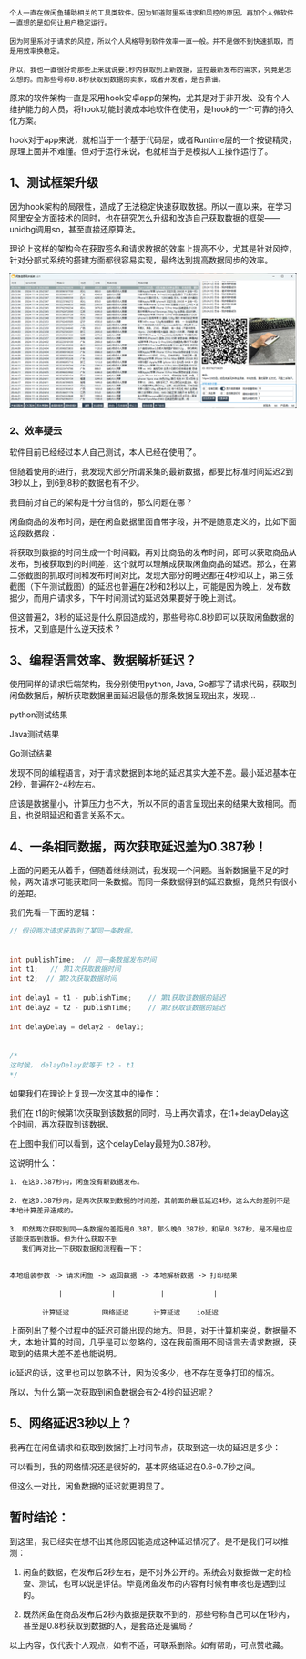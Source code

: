 ```
个人一直在做闲鱼辅助相关的工具类软件。因为知道阿里系请求和风控的原因，再加个人做软件一直想的是如何让用户稳定运行。

因为阿里系对于请求的风控，所以个人风格导到软件效率一直一般。并不是做不到快速抓取，而是用效率换稳定。

所以，我也一直很好奇那些上来就说要1秒内获取到上新数据，监控最新发布的需求，究竟是怎么想的。而那些号称0.8秒获取到数据的卖家，或者开发者，是否靠谱。
```


原来的软件架构一直是采用hook安卓app的架构，尤其是对于非开发、没有个人维护能力的人员，将hook功能封装成本地软件在使用，是hook的一个可靠的持久化方案。

hook对于app来说，就相当于一个基于代码层，或者Runtime层的一个按键精灵，原理上面并不难懂。但对于运行来说，也就相当于是模拟人工操作运行了。

## 1、测试框架升级
因为hook架构的局限性，造成了无法稳定快速获取数据。所以一直以来，在学习阿里安全方面技术的同时，也在研究怎么升级和改造自己获取数据的框架——unidbg调用so，甚至直接还原算法。

理论上这样的架构会在获取签名和请求数据的效率上提高不少，尤其是针对风控，针对分部式系统的搭建方面都很容易实现，最终达到提高数据同步的效率。

![demo](demo/demo.png)

### 2、效率疑云
软件目前已经经过本人自己测试，本人已经在使用了。

但随着使用的进行，我发现大部分所谓采集的最新数据，都要比标准时间延迟2到3秒以上，到6到8秒的数据也有不少。

我目前对自己的架构是十分自信的，那么问题在哪？





闲鱼商品的发布时间，是在闲鱼数据里面自带字段，并不是随意定义的，比如下面这段数据段：



将获取到数据的时间生成一个时间戳，再对比商品的发布时间，即可以获取商品从发布，到被获取到的时间差，这个就可以理解成获取闲鱼商品的延迟。那么，在第二张截图的抓取时间和发布时间对比，发现大部分的睡迟都在4秒和以上，第三张截图（下午测试截图）的延迟也普遍在2秒和2秒以上，可能是因为晚上，发布数据少，而用户请求多，下午时间测试的延迟效果要好于晚上测试。

但这普遍2，3秒的延迟是什么原因造成的，那些号称0.8秒即可以获取闲鱼数据的技术，又到底是什么逆天技术？

## 3、编程语言效率、数据解析延迟？
使用同样的请求后端架构，我分别使用python, Java, Go都写了请求代码，获取到闲鱼数据后，解析获取数据里面延迟最低的那条数据呈现出来，发现...



python测试结果



Java测试结果



Go测试结果

发现不同的编程语言，对于请求数据到本地的延迟其实大差不差。最小延迟基本在2秒，普遍在2-4秒左右。

应该是数据量小，计算压力也不大，所以不同的语言呈现出来的结果大致相同。而且，也说明延迟和语言关系不大。

## 4、一条相同数据，两次获取延迟差为0.387秒！
上面的问题无从着手，但随着继续测试，我发现一个问题。当新数据量不足的时候，两次请求可能获取同一条数据。而同一条数据得到的延迟数据，竟然只有很小的差距。



我们先看一下面的逻辑：

```java
// 假设两次请求获取到了某同一条数据。


int publishTime;  // 同一条数据发布时间
int t1;   // 第1次获取数据时间
int t2;  // 第2次获取数据时间
       
int delay1 = t1 - publishTime;    // 第1获取该数据的延迟
int delay2 = t2 - publishTime;    // 第2获取该数据的延迟
        
int delayDelay = delay2 - delay1;


/*
这时候， delayDelay就等于 t2 - t1
*/
```

如果我们在理论上复现一次这其中的操作：

我们在 t1的时候第1次获取到该数据的同时，马上再次请求，在t1+delayDelay这个时间，再次获取到该数据。

在上图中我们可以看到，这个delayDelay最短为0.387秒。

这说明什么：

```
1. 在这0.387秒内，闲鱼没有新数据发布。

2. 在这0.387秒内，是两次获取到数据的时间差，其前面的最低延迟4秒，这么大的差别不是本地计算差异造成的。

3. 即然两次获取到同一条数据的差距是0.387，那么晚0.387秒，和早0.387秒，是不是也应该能获取到数据。但为什么获取不到
   我们再对比一下获取数据和流程看一下：
```

```

本地组装参数 -> 请求闲鱼 -> 返回数据 -> 本地解析数据 -> 打印结果 

            |            |           |            |
     
        计算延迟        网络延迟      计算延迟    io延迟

```

上面列出了整个过程中的延迟可能出现的地方。但是，对于计算机来说，数据量不大，本地计算的时间，几乎是可以忽略的，这在我前面用不同语言去请求数据，获取到的结果大差不差也能说明。

io延迟的话，这里也可以忽略不计，因为没多少，也不存在竞争打印的情况。

所以，为什么第一次获取到闲鱼数据会有2-4秒的延迟呢？

## 5、网络延迟3秒以上？
我再在在闲鱼请求和获取到数据打上时间节点，获取到这一块的延迟是多少：



可以看到，我的网络情况还是很好的，基本网络延迟在0.6-0.7秒之间。

但这么一对比，闲鱼数据的延迟就更明显了。

## 暂时结论：
到这里，我已经实在想不出其他原因能造成这种延迟情况了。是不是我们可以推测：

1. 闲鱼的数据，在发布后2秒左右，是不对外公开的。系统会对数据做一定的检查、测试，也可以说是评估。毕竟闲鱼发布的内容有时候有审核也是遇到过的。

2. 既然闲鱼在商品发布后2秒内数据是获取不到的，那些号称自己可以在1秒内，甚至是0.8秒获取到数据的人，是套路还是骗局？

以上内容，仅代表个人观点，如有不适，可联系删除。如有帮助，可点赞收藏。

